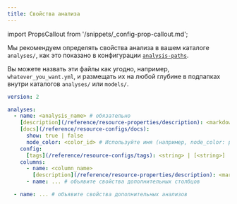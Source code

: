 ```yaml
---
title: Свойства анализа
---
```


import PropsCallout from '/snippets/_config-prop-callout.md';

Мы рекомендуем определять свойства анализа в вашем каталоге `analyses/`, как это показано в конфигурации [`analysis-paths`](/reference/project-configs/analysis-paths). <PropsCallout title={frontMatter.title}/>  <br />

Вы можете назвать эти файлы как угодно, например, `whatever_you_want.yml`, и размещать их на любой глубине в подпапках внутри каталогов `analyses/` или `models/`.

<File name='analyses/<filename>.yml'>

```yml
version: 2

analyses:
  - name: <analysis_name> # обязательно
    [description](/reference/resource-properties/description): <markdown_string>
    [docs](/reference/resource-configs/docs):
      show: true | false
      node_color: <color_id> # Используйте имя (например, node_color: purple) или шестнадцатеричный код в кавычках (например, node_color: "#cd7f32")
    config:
      [tags](/reference/resource-configs/tags): <string> | [<string>]
    columns:
      - name: <column_name>
        [description](/reference/resource-properties/description): <markdown_string>
      - name: ... # объявите свойства дополнительных столбцов

  - name: ... # объявите свойства дополнительных анализов

```

</File>
